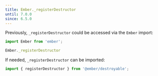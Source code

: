 ```yaml
---
title: Ember._registerDestructor
until: 7.0.0
since: 6.5.0
---
```



Previously, `_registerDestructor` could be accessed via the `Ember` import:
```js
import Ember from 'ember';

Ember._registerDestructor
```

If needed, `_registerDestructor` can be imported:
```js
import { registerDestructor } from '@ember/destroyable';
```
